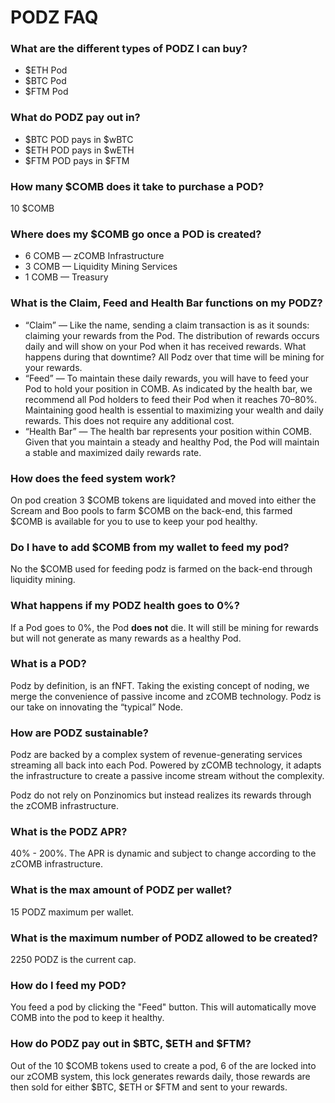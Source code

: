 # PODZ FAQ

### What are the different types of PODZ I can buy?

* $ETH Pod
* $BTC Pod
* $FTM Pod

### What do PODZ pay out in?

* $BTC POD pays in $wBTC
* $ETH POD pays in $wETH
* $FTM POD pays in $FTM

### How many $COMB does it take to purchase a POD?

10 $COMB

### Where does my $COMB go once a POD is created?

* 6 COMB — zCOMB Infrastructure
* 3 COMB — Liquidity Mining Services
* 1 COMB — Treasury

### What is the Claim, Feed and Health Bar functions on my PODZ?

* “Claim” — Like the name, sending a claim transaction is as it sounds: claiming your rewards from the Pod. The distribution of rewards occurs daily and will show on your Pod when it has received rewards. What happens during that downtime? All Podz over that time will be mining for your rewards.
* “Feed” — To maintain these daily rewards, you will have to feed your Pod to hold your position in COMB. As indicated by the health bar, we recommend all Pod holders to feed their Pod when it reaches 70–80%. Maintaining good health is essential to maximizing your wealth and daily rewards. This does not require any additional cost.
* “Health Bar” — The health bar represents your position within COMB. Given that you maintain a steady and healthy Pod, the Pod will maintain a stable and maximized daily rewards rate.

### How does the feed system work?

On pod creation 3 $COMB tokens are liquidated and moved into either the Scream and Boo pools to farm $COMB on the back-end, this farmed $COMB is available for you to use to keep your pod healthy.

### Do I have to add $COMB from my wallet to feed my pod?

No the $COMB used for feeding podz is farmed on the back-end through liquidity mining.

### What happens if my PODZ health goes to 0%?

If a Pod goes to 0%, the Pod **does not** die. It will still be mining for rewards but will not generate as many rewards as a healthy Pod.

### What is a POD?

Podz by definition, is an fNFT. Taking the existing concept of noding, we merge the convenience of passive income and zCOMB technology. Podz is our take on innovating the “typical” Node.

### How are PODZ sustainable?

Podz are backed by a complex system of revenue-generating services streaming all back into each Pod. Powered by zCOMB technology, it adapts the infrastructure to create a passive income stream without the complexity.&#x20;

Podz do not rely on Ponzinomics but instead realizes its rewards through the zCOMB infrastructure.

### What is the PODZ APR?

40% - 200%. The APR is dynamic and subject to change according to the zCOMB infrastructure.

### What is the max amount of PODZ per wallet?

15 PODZ maximum per wallet.

### What is the maximum number of PODZ allowed to be created?

2250 PODZ is the current cap.

### How do I feed my POD?

You feed a pod by clicking the "Feed" button. This will automatically move COMB into the pod to keep it healthy.

### How do PODZ pay out in $BTC, $ETH and $FTM?

Out of the 10 $COMB tokens used to create a pod, 6 of the are locked into our zCOMB system, this lock generates rewards daily, those rewards are then sold for either $BTC, $ETH or $FTM and sent to your rewards.





